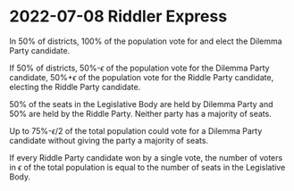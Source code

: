 2022-07-08 Riddler Express
==========================
In 50% of districts, 100% of the population vote for and elect the
Dilemma Party candidate.

If 50% of districts, 50%-$\epsilon$ of the population vote for the
Dilemma Party candidate, 50%+$\epsilon$ of the population vote for the
Riddle Party candidate, electing the Riddle Party candidate.

50% of the seats in the Legislative Body are held by Dilemma Party and
50% are held by the Riddle Party.  Neither party has a majority of seats.

Up to 75%-$\epsilon/2$ of the total population could vote for a Dilemma
Party candidate without giving the party a majority of seats.

If every Riddle Party candidate won by a single vote, the number of
voters in $\epsilon$ of the total population is equal to the number of
seats in the Legislative Body.

